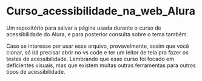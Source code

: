 # Curso_acessibilidade_na_web_Alura

Um repositório para salvar a página usada durante o curso de acessibilidade do Alura, e para posterior consulta sobre o tema também.

Caso se interesse por usar esse arquivo, provavelmente, assim que você clonar, só irá precisar abrir no vs code e ter um leitor de tela pra fazer os testes de acessibilidade.
Lembrando que esse curso foi focado em deficientes visuais, mas que existem muitas outras ferramentas para outros tipos de acessibilidade.
